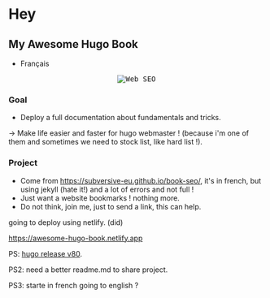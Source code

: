 # Hey

## My Awesome Hugo Book

- Français

<p align="center">
  <kbd><img src="https://subversive-eu.github.io/awesome-hugo-book/media/merakist-min.jpg" alt="Web SEO" /></kbd>
</p>

### Goal

- Deploy a full documentation about fundamentals and tricks.

-> Make life easier and faster for hugo webmaster ! (because i'm one of them and sometimes we need to stock list, like hard list !).

### Project

- Come from <https://subversive-eu.github.io/book-seo/>, it's in french, but using jekyll (hate it!) and a lot of errors and not full !
- Just want a website bookmarks ! nothing more.
- Do not think, join me, just to send a link, this can help.

going to deploy using netlify. (did)

<https://awesome-hugo-book.netlify.app>

PS: [hugo release v80](https://github.com/gohugoio/hugo/releases/tag/v0.80.0).

PS2: need a better readme.md to share project.

PS3: starte in french going to english ?